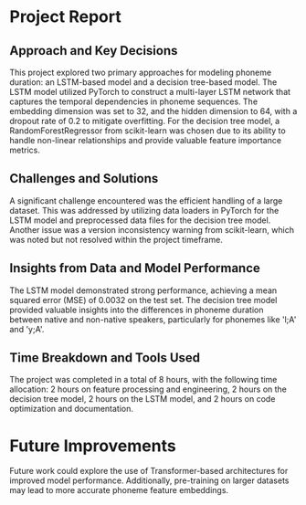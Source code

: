 #   Project Report

##  Approach and Key Decisions

This project explored two primary approaches for modeling phoneme duration: an LSTM-based model and a decision tree-based model. The LSTM model utilized PyTorch to construct a multi-layer LSTM network that captures the temporal dependencies in phoneme sequences. The embedding dimension was set to 32, and the hidden dimension to 64, with a dropout rate of 0.2 to mitigate overfitting. For the decision tree model, a RandomForestRegressor from scikit-learn was chosen due to its ability to handle non-linear relationships and provide valuable feature importance metrics.

##   Challenges and Solutions

A significant challenge encountered was the efficient handling of a large dataset. This was addressed by utilizing data loaders in PyTorch for the LSTM model and preprocessed data files for the decision tree model. Another issue was a version inconsistency warning from scikit-learn, which was noted but not resolved within the project timeframe.

##  Insights from Data and Model Performance

The LSTM model demonstrated strong performance, achieving a mean squared error (MSE) of 0.0032 on the test set. The decision tree model provided valuable insights into the differences in phoneme duration between native and non-native speakers, particularly for phonemes like 'l;A' and 'y;A'.

##  Time Breakdown and Tools Used

The project was completed in a total of 8 hours, with the following time allocation: 2 hours on feature processing and engineering, 2 hours on the decision tree model, 2 hours on the LSTM model, and 2 hours on code optimization and documentation.

#   Future Improvements

Future work could explore the use of Transformer-based architectures for improved model performance. Additionally, pre-training on larger datasets may lead to more accurate phoneme feature embeddings.
